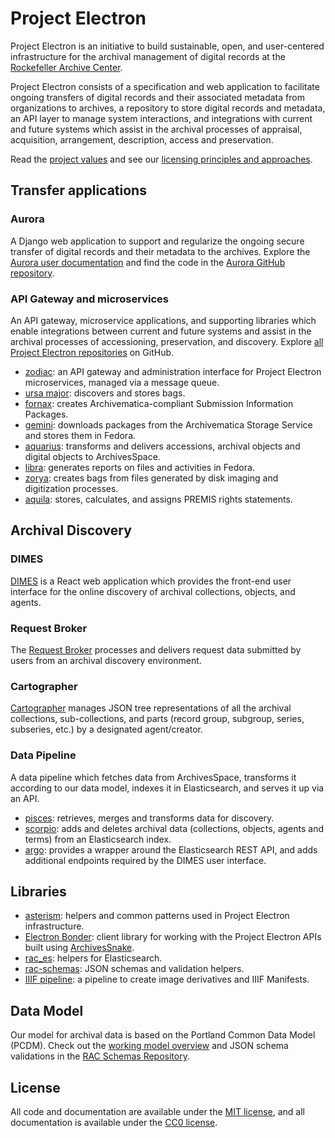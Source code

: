 # Project Electron

Project Electron is an initiative to build sustainable, open, and user-centered infrastructure for the archival management of digital records at the [Rockefeller Archive Center](http://rockarch.org/).

Project Electron consists of a specification and web application to facilitate ongoing transfers of digital records and their associated metadata from organizations to archives, a repository to store digital records and metadata, an API layer to manage system interactions, and integrations with current and future systems which assist in the archival processes of appraisal, acquisition, arrangement, description, access and preservation. 

Read the [project values](project-values.md) and see our [licensing principles and approaches](licensing).

## Transfer applications
### Aurora
A Django web application to support and regularize the ongoing secure transfer of digital records and their metadata to the archives. Explore the [Aurora user documentation](https://docs.rockarch.org/aurora-docs/) and find the code in the [Aurora GitHub repository](https://github.com/RockefellerArchiveCenter/aurora).

### API Gateway and microservices
An API gateway, microservice applications, and supporting libraries which enable integrations between current and future systems and assist in the archival processes of accessioning, preservation, and discovery. Explore [all Project Electron repositories](https://github.com/topics/project-electron) on GitHub.

  - [zodiac](https://github.com/RockefellerArchiveCenter/zodiac): an API gateway and administration interface for Project Electron microservices, managed via a message queue.
  - [ursa major](https://github.com/RockefellerArchiveCenter/ursa_major): discovers and stores bags.
  - [fornax](https://github.com/RockefellerArchiveCenter/fornax): creates Archivematica-compliant Submission Information Packages.
  - [gemini](https://github.com/RockefellerArchiveCenter/gemini): downloads packages from the Archivematica Storage Service and stores them in Fedora.
  - [aquarius](https://github.com/RockefellerArchiveCenter/aquarius): transforms and delivers accessions, archival objects and digital objects to ArchivesSpace.
  - [libra](https://github.com/RockefellerArchiveCenter/libra): generates reports on files and activities in Fedora.
  - [zorya](https://github.com/RockefellerArchiveCenter/zorya): creates bags from files generated by disk imaging and digitization processes.
  - [aquila](https://github.com/RockefellerArchiveCenter/aquila): stores, calculates, and assigns PREMIS rights statements.

## Archival Discovery
### DIMES
[DIMES](https://github.com/RockefellerArchiveCenter/dimes) is a React web application which provides the front-end user interface for the online discovery of archival collections, objects, and agents.

### Request Broker
The [Request Broker](https://github.com/RockefellerArchiveCenter/request_broker) processes and delivers request data submitted by users from an archival discovery environment.

### Cartographer
[Cartographer](https://github.com/RockefellerArchiveCenter/cartographer) manages JSON tree representations of all the archival collections, sub-collections, and parts (record group, subgroup, series, subseries, etc.) by a designated agent/creator.

### Data Pipeline
A data pipeline which fetches data from ArchivesSpace, transforms it according to our data model, indexes it in Elasticsearch, and serves it up via an API.

- [pisces](https://github.com/RockefellerArchiveCenter/pisces): retrieves, merges and transforms data for discovery.
- [scorpio](https://github.com/RockefellerArchiveCenter/scorpio): adds and deletes archival data (collections, objects, agents and terms) from an Elasticsearch index.
- [argo](https://github.com/RockefellerArchiveCenter/argo): provides a wrapper around the Elasticsearch REST API, and adds additional endpoints required by the DIMES user interface.

## Libraries

  - [asterism](https://github.com/RockefellerArchiveCenter/asterism): helpers and common patterns used in Project Electron infrastructure.
  - [Electron Bonder](https://github.com/RockefellerArchiveCenter/ElectronBonder): client library for working with the Project Electron APIs built using [ArchivesSnake](https://github.com/archivesspace-labs/ArchivesSnake/).
  - [rac_es](https://github.com/RockefellerArchiveCenter/rac_es): helpers for Elasticsearch.
  - [rac-schemas](https://github.com/RockefellerArchiveCenter/rac_schemas): JSON schemas and validation helpers.
  - [IIIF pipeline](https://github.com/RockefellerArchiveCenter/iiif-pipeline): a pipeline to create image derivatives and IIIF Manifests.

## Data Model

Our model for archival data is based on the Portland Common Data Model (PCDM). Check out the [working model overview](https://github.com/RockefellerArchiveCenter/rac_schemas/blob/base/Simplified_Data_Model.png) and JSON schema validations in the [RAC Schemas Repository](https://github.com/RockefellerArchiveCenter/rac_schemas).

## License

All code and documentation are available under the [MIT license](LICENSE), and all documentation is available under the [CC0 license](LICENSE-CC0.md).
